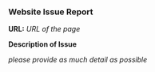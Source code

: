 ### Website Issue Report

**URL:** _URL of the page_

**Description of Issue**

_please provide as much detail as possible_
